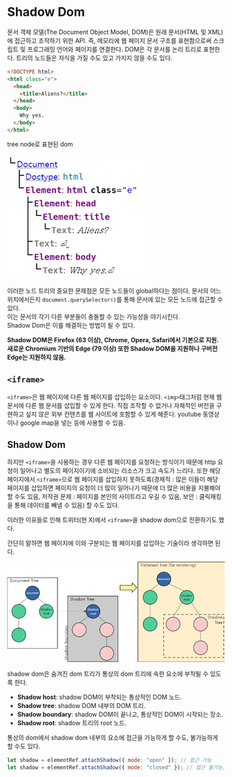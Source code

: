 # Shadow Dom

문서 객체 모델(The Document Object Model, DOM)은 원래 문서(HTML 및 XML)에 접근하고 조작하기 위한 API. 즉, 메모리에 웹 페이지 문서 구조를 표현함으로써 스크립트 및 프로그래밍 언어와 페이지를 연결한다. DOM은 각 문서를 논리 트리로 표현한다. 트리의 노드들은 자식을 가질 수도 있고 가지지 않을 수도 있다.

```html
<!DOCTYPE html>
<html class="e">
  <head>
    <title>Aliens?</title>
  </head>
  <body>
    Why yes.
  </body>
</html>
```

tree node로 표현된 dom

![dom tree from WHATWG DOM](./assets_ShadowDom/dom_tree.png)

이러한 노드 트리의 중요한 문제점은 모든 노드들이 global하다는 점이다. 문서의 어느 위치에서든지 `document.querySelector()`를 통해 문서에 있는 모든 노드에 접근할 수 있다.  
이는 문서의 각기 다른 부분들이 충돌할 수 있는 가능성을 야기시킨다.  
Shadow Dom은 이를 해결하는 방법이 될 수 있다.

**Shadow DOM은 Firefox (63 이상), Chrome, Opera, Safari에서 기본으로 지원. 새로운 Chromium 기반의 Edge (79 이상) 또한 Shadow DOM을 지원하나 구버전 Edge는 지원하지 않음.**

## `<iframe>`

`<iframe>`은 웹 페이지에 다른 웹 페이지를 삽입하는 요소이다. `<img>`태그처럼 현재 웹 문서에 다른 웹 문서를 삽입할 수 있게 한다. 직접 조작할 수 없거나 자체적인 버전을 구현하고 싶지 않은 외부 컨텐츠를 웹 사이트에 포함할 수 있게 해준다. youtube 동영상이나 google map을 넣는 등에 사용할 수 있음.

## Shadow Dom

하지만 `<iframe>`을 사용하는 경우 다른 웹 페이지를 요청하는 방식이기 때문에 http 요청이 일어나고 별도의 페이지이기에 소비되는 리소스가 크고 속도가 느리다. 또한 해당 페이지에서 `<iframe>`으로 웹 페이지를 삽입하지 못하도록(경제적 : 많은 이들이 해당 페이지를 삽입하면 페이지의 요청이 더 많이 일어나기 때문에 더 많은 비용을 지불해야 할 수도 있음, 저작권 문제 : 페이지를 본인의 사이트라고 우길 수 있음, 보안 : 클릭재킹을 통해 데이터를 빼낼 수 있음) 할 수도 있다.

이러한 이유들로 인해 트위터(현 X)에서 `<iframe>`을 shadow dom으로 전환하기도 했다.

간단히 말하면 웹 페이지에 이와 구분되는 웹 페이지를 삽입하는 기술이라 생각하면 된다.

![shadow dom](./assets_ShadowDom/shadowdom.png)

shadow dom은 숨겨진 dom 트리가 통상의 dom 트리에 속한 요소에 부착될 수 있도록 한다.

- **Shadow host**: shadow DOM이 부착되는 통상적인 DOM 노드.
- **Shadow tree**: shadow DOM 내부의 DOM 트리.
- **Shadow boundary**: shadow DOM이 끝나고, 통상적인 DOM이 시작되는 장소.
- **Shadow root**: shadow 트리의 root 노드.

통상의 dom에서 shadow dom 내부의 요소에 접근을 가능하게 할 수도, 불가능하게 할 수도 있다.

```javascript
let shadow = elementRef.attachShadow({ mode: "open" }); // 접근 가능
let shadow = elementRef.attachShadow({ mode: "closed" }); // 접근 불가능, let myShadowDom = myCustomElem.shadowRoot; 를 통해 접근하면 null을 반환
```
